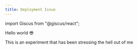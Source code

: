 ```yaml
---
title: Deployment Issue
---
```


import Giscus from "@giscus/react";

Hello world 😎

This is an experiment that has been stressing the hell out of me
